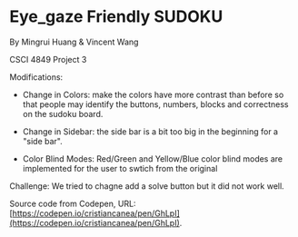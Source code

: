 # Eye_gaze Friendly SUDOKU

By Mingrui Huang & Vincent Wang

CSCI 4849 Project 3

Modifications: 

- Change in Colors: make the colors have more contrast than before so that people may identify the buttons, numbers, blocks and correctness on the sudoku board.

- Change in Sidebar: the side bar is a bit too big in the beginning for a "side bar".

- Color Blind Modes: Red/Green and Yellow/Blue color blind modes are implemented for the user to swtich from the original

Challenge: We tried to chagne add a solve button but it did not work well.


Source code from Codepen, URL: [https://codepen.io/cristiancanea/pen/GhLpI](https://codepen.io/cristiancanea/pen/GhLpI).


